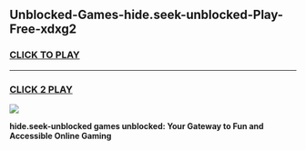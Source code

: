 
## Unblocked-Games-hide.seek-unblocked-Play-Free-xdxg2
<h3>
<a href="https://premium76.site?title=hide.seek-unblocked&ref=18A1">CLICK TO PLAY</a></h3>
<hr>

<h3>
<a href="https://premium76.site?title=hide.seek-unblocked&ref=18A1">CLICK 2 PLAY</a>
  
</h3>

<a href="https://premium76.site?title=hide.seek-unblocked&ref=18A1"><img src="https://clearcache.store/games.png"></a>


**hide.seek-unblocked games unblocked: Your Gateway to Fun and Accessible Online Gaming**
